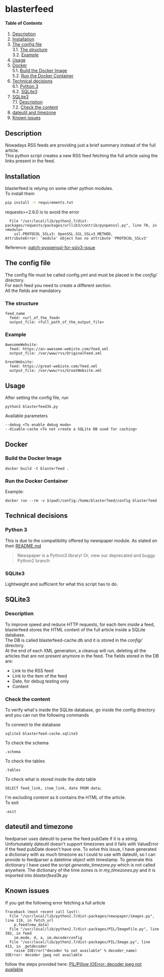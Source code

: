 # blasterfeed

#### Table of Contents

1. [Description](#description)
2. [Installation](#Installation)
3. [The config file](#the-config-file)  
  3.1. [The structure](#the-structure)  
  3.2. [Example](#example)  
4. [Usage](#usage)  
5. [Docker](#docker)  
  5.1. [Build the Docker Image](#build-the-docker-image)  
  5.2. [Run the Docker Container](#run-the-docker-container)  
6. [Technical decisions](#technical-decisions)  
  6.1. [Python 3](#python-3)  
  6.2. [SQLite3](#sqlite3)  
7. [SQLite3](#sqlite3)  
  7.1. [Description](#description)  
  7.2. [Check the content](#check-the-content)  
8. [dateutil and timezone](#dateutil-and-timezone)  
9. [Known issues](#known-issues)  

## Description

Nowadays RSS feeds are providing just a brief summary instead of the full article.  
This python script creates a new RSS feed fetching the full article using the links present in the feed.

## Installation

blasterfeed is relying on some other python modules.  
To install them

```bash
pip install -r requirements.txt
```

requests>=2.6.0
is to avoid the error

```
  File "/usr/local/lib/python2.7/dist-packages/requests/packages/urllib3/contrib/pyopenssl.py", line 70, in <module>
    ssl.PROTOCOL_SSLv3: OpenSSL.SSL.SSLv3_METHOD,
AttributeError: 'module' object has no attribute 'PROTOCOL_SSLv3'
```

Reference: [patch-pyopenssl-for-sslv3-issue](http://stackoverflow.com/questions/28987891/patch-pyopenssl-for-sslv3-issue)

## The config file

The config file must be called config.yml and must be placed in the _config/_ directory.  
For each feed you need to create a different section.  
All the fields are mandatory.

### The structure

```
feed_name
  feed: <url_of_the_feed>
  output_file: <full_path_of_the_output_file>
```

### Example

```
AwesomeWebsite:
  feed: https://an-awesome-webiste.com/feed.xml
  output_file: /var/www/rss/OriginalFeed.xml

GreatWebsite:
  feed: https://great-webiste.com/feed.xml
  output_file: /var/www/rss/GreatWebsite.xml
```

## Usage

After setting the config file, run

`python3 blasterfeed3k.py`

Available parameters

```
--debug <To enable debug mode>
--disable-cache <To not create a SQLite DB used for caching>
```

## Docker

### Build the Docker Image

```
docker build -t blasterfeed .
```

### Run the Docker Container

Example:

```
docker run --rm -v $(pwd)/config:/home/blasterfeed/config blasterfeed
```


## Technical decisions

### Python 3

This is due to the compatibility offered by newspaper module.
As stated on their [README.md](https://github.com/codelucas/newspaper)

> Newspaper is a Python3 library! Or, view our deprecated and buggy Python2 branch

### SQLite3

Lightweight and sufficient for what this script has to do.

## SQLite3

### Description

To improve speed and reduce HTTP requests, for each item inside a feed, blasterfeed stores the HTML content of the 
full article inside a SQLite database.  
The DB is called blasterfeed-cache.db and it is stored in the _config/_ directory.  
At the end of each XML generation, a cleanup will run, deleting all the articles that are not present anymore in the 
feed.
The fields stored in the DB are:
- Link to the RSS feed
- Link to the item of the feed
- Date, for debug testing only
- Content

### Check the content

To verify what's inside the SQLite database, go inside the config directory and you can run the following commands

To connect to the database
```
sqlite3 blasterfeed-cache.sqlite3
```

To check the schema

```
.schema
```

To check the tables

```
.tables
```

To check what is stored inside the _data_ table

```
SELECT feed_link, item_link, date FROM data;
```

I'm excluding _content_ as it contains the HTML of the article.  
To exit

```
.exit
```

## dateutil and timezone

feedparser uses dateutil to parse the feed pubDate if it is a string.
Unfortunately dateutil doesn't support timezones and it fails with ValueError if the feed pubDate doesn't have one.
To solve this issue, I have generated a dictionary with as much timezone as I could to use with dateutil, so I can 
provide to feedparser a datetime object with timestamp.
To generate this dictionary I have used the script *generate_timezone.py* which is not called anywhere.
The dictionary of the time zones is in *my_timezones.py* and it is imported into *blasterfeed3k.py*

## Known issues

If you get the following error fetching a full article

```
Traceback (most recent call last):
  File "/usr/local/lib/python2.7/dist-packages/newspaper/images.py", line 119, in fetch_url
    p.feed(new_data)
  File "/usr/local/lib/python2.7/dist-packages/PIL/ImageFile.py", line 392, in feed
    im.mode, d, a, im.decoderconfig
  File "/usr/local/lib/python2.7/dist-packages/PIL/Image.py", line 413, in _getdecoder
    raise IOError("decoder %s not available" % decoder_name)
IOError: decoder jpeg not available
```

follow the steps provided here: [PIL/Pillow IOError: decoder jpeg not available](https://coderwall.com/p/faqccw/pil-pillow-ioerror-decoder-jpeg-not-available)

